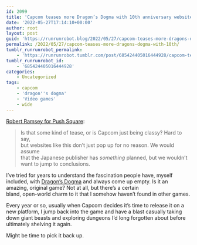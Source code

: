 ```yaml
---
id: 2099
title: 'Capcom teases more Dragon’s Dogma with 10th anniversary website, celebration'
date: '2022-05-27T17:14:10+00:00'
author: root
layout: post
guid: 'https://runrunrobot.blog/2022/05/27/capcom-teases-more-dragons-dogma-with-10th/'
permalink: /2022/05/27/capcom-teases-more-dragons-dogma-with-10th/
tumblr_runrunrobot_permalink:
    - 'https://runrunrobot.tumblr.com/post/685424405016444928/capcom-teases-more-dragons-dogma-with-10th'
tumblr_runrunrobot_id:
    - '685424405016444928'
categories:
    - Uncategorized
tags:
    - capcom
    - 'dragon''s dogma'
    - 'Video games'
    - wide
---
```


[Robert Ramsey for Push Square](https://www.pushsquare.com/news/2022/05/dragons-dogma-10th-anniversary-website-opens-asks-fans-to-join-in-momentous-celebration):

> Is that some kind of tease, or is Capcom just being classy? Hard to say,  
>  but websites like this don’t just pop up for no reason. We would assume  
>  that the Japanese publisher has *something* planned, but we wouldn’t want to jump to conclusions.

[](https://href.li/?https://www.pushsquare.com/news/2022/05/dragons-dogma-10th-anniversary-website-opens-asks-fans-to-join-in-momentous-celebration)

I’ve tried for years to understand the fascination people have, myself included, with [Dragon’s Dogma](https://www.dragonsdogma.com/en-us/) and always come up empty. Is it an amazing, original game? Not at all, but there’s a certain  
bland, open-world charm to it that I somehow haven’t found in other games.

Every year or so, usually when Capcom decides it’s time to release it on a new platform, I jump back into the game and have a blast casually taking down giant beasts and exploring dungeons I’d long forgotten about before ultimately shelving it again.

Might be time to pick it back up.